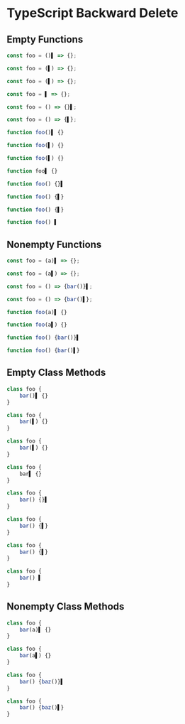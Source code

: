 # TypeScript Backward Delete
## Empty Functions
```ts
const foo = ()▌ => {};
```
```ts
const foo = (▌) => {};
```

```ts
const foo = (▌) => {};
```
```ts
const foo = ▌ => {};
```

```ts
const foo = () => {}▌;
```
```ts
const foo = () => {▌};
```

```ts
function foo()▌ {}
```
```ts
function foo(▌) {}
```

```ts
function foo(▌) {}
```
```ts
function foo▌ {}
```

```ts
function foo() {}▌
```
```ts
function foo() {▌}
```

```ts
function foo() {▌}
```
```ts
function foo() ▌
```

## Nonempty Functions
```ts
const foo = (a)▌ => {};
```
```ts
const foo = (a▌) => {};
```

```ts
const foo = () => {bar()}▌;
```
```ts
const foo = () => {bar()▌};
```

```ts
function foo(a)▌ {}
```
```ts
function foo(a▌) {}
```

```ts
function foo() {bar()}▌
```
```ts
function foo() {bar()▌}
```

## Empty Class Methods
```ts
class foo {
	bar()▌ {}
}
```
```ts
class foo {
	bar(▌) {}
}
```

```ts
class foo {
	bar(▌) {}
}
```
```ts
class foo {
	bar▌ {}
}
```

```ts
class foo {
	bar() {}▌
}
```
```ts
class foo {
	bar() {▌}
}
```

```ts
class foo {
	bar() {▌}
}
```
```ts
class foo {
	bar() ▌
}
```

## Nonempty Class Methods
```ts
class foo {
	bar(a)▌ {}
}
```
```ts
class foo {
	bar(a▌) {}
}
```

```ts
class foo {
	bar() {baz()}▌
}
```
```ts
class foo {
	bar() {baz()▌}
}
```